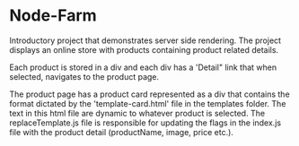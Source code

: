 # Node-Farm

Introductory project that demonstrates server side rendering. The project displays an online store with products containing product related details. 

Each product is stored in a div and each div has a 'Detail" link that when selected, navigates to the product page. 

The product page has a product card represented as a div that contains the format dictated by the 'template-card.html' file in the templates folder. The text in this html file are dynamic to whatever product is selected. The replaceTemplate.js file is responsible for updating the flags in the index.js file with the product detail (productName, image, price etc.). 
